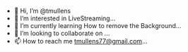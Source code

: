 - 👋 Hi, I’m @tmullens
- 👀 I’m interested in LiveStreaming...
- 🌱 I’m currently learning How to remove the Background...
- 💞️ I’m looking to collaborate on ...
- 📫 How to reach me tmullens77@gmail.com...

<!---
tmullens/tmullens is a ✨ special ✨ repository because its `README.md` (this file) appears on your GitHub profile.
You can click the Preview link to take a look at your changes.
--->
